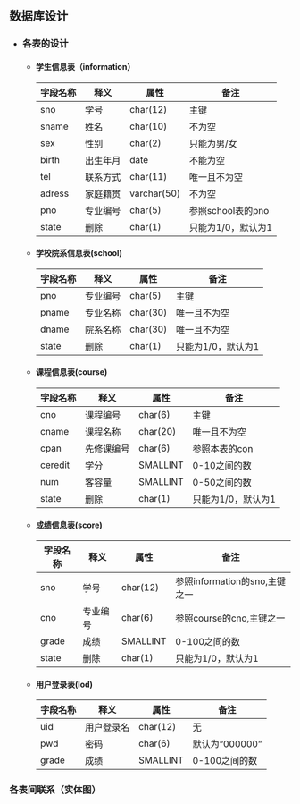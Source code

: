 ## 数据库设计
* ### 各表的设计
  * #### 学生信息表（information）
    |字段名称 | 释义 | 属性 | 备注 |
    |------ | ------ | ------ | ------ |
    |sno | 学号  | char(12)  | 主键  
    |sname|姓名|char(10)|不为空|
    |sex|性别|char(2)|只能为男/女|
    |birth|出生年月|date|不能为空|
    |tel|联系方式|char(11)|唯一且不为空|
    |adress|家庭籍贯|varchar(50)|不为空
    |pno|专业编号|char(5)|参照school表的pno|
    |state|删除|char(1)|只能为1/0，默认为1
  * #### 学校院系信息表(school)
    字段名称 | 释义 | 属性 | 备注 
    ------ | ------ | ------ | ------ 
    pno|专业编号|char(5)|主键
    pname|专业名称|char(30)|唯一且不为空
    dname|院系名称|char(30)|唯一且不为空
    state|删除|char(1)|只能为1/0，默认为1
  * #### 课程信息表(course)
    字段名称 | 释义 | 属性 | 备注 
    ------ | ------ | ------ | ------ 
    cno|课程编号|char(6)|主键
    cname|课程名称|char(20)|唯一且不为空
    cpan|先修课编号|char(6)|参照本表的con
    ceredit|学分|SMALLINT|0-10之间的数  
    num|客容量|SMALLINT|0-50之间的数   
    state|删除|char(1)|只能为1/0，默认为1
  * #### 成绩信息表(score)
    字段名称 | 释义 | 属性 | 备注 
    ------ | ------ | ------ | ------ 
    sno|学号|char(12)|参照information的sno,主键之一
    cno|专业编号|char(6)|参照course的cno,主键之一 
    grade|成绩|SMALLINT|0-100之间的数 
    state|删除|char(1)|只能为1/0，默认为1
  * #### 用户登录表(lod)  
    字段名称 | 释义 | 属性 | 备注
    ------ | ------ | ------ | ------
    uid|用户登录名|char(12)|无
    pwd|密码|char(6)|默认为“000000”
    grade|成绩|SMALLINT|0-100之间的数
### 各表间联系（实体图）
